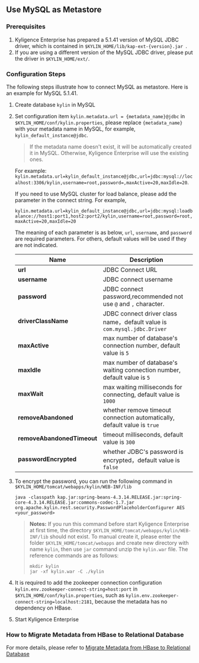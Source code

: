 ## Use MySQL as Metastore

### Prerequisites

1. Kyligence Enterprise  has prepared a 5.1.41 version of MySQL JDBC driver, which is contained in `$KYLIN_HOME/lib/kap-ext-{version}.jar `.
2. If you are using a different version of the MySQL JDBC driver, please put the driver in `$KYLIN_HOME/ext/`.

### Configuration Steps

The following steps illustrate how to connect MySQL as metastore. Here is an example for MySQL 5.1.41.

1. Create database `kylin` in MySQL

2. Set configuration item `kylin.metadata.url = {metadata_name}@jdbc` in `$KYLIN_HOME/conf/kylin.properties`,
   please replace `{metadata_name}` with your metadata name in MySQL, for example, `kylin_default_instance@jdbc`.

   > If the metadata name doesn't exist, it will be automatically created it in MySQL. Otherwise, Kyligence Enterprise will use the existing ones.

   For example: `kylin.metadata.url=kylin_default_instance@jdbc,url=jdbc:mysql://localhost:3306/kylin,username=root,password=,maxActive=20,maxIdle=20`.

   If you need to use MySQL cluster for load balance, please add the parameter in the connect string. For example,

   `kylin.metadata.url=kylin_default_instance@jdbc,url=jdbc:mysql:loadbalance://host1:port1,host2:port2/kylin,username=root,password=root,maxActive=20,maxIdle=20`

   The meaning of each parameter is as below,  `url`, `username`, and `password` are required parameters. For others, default values will be used if they are not indicated.

    

   | Name                       | Description                                                  |
   | -------------------------- | ------------------------------------------------------------ |
   | **url**                    | JDBC Connect URL                                             |
   | **username**               | JDBC connect username                                        |
   | **password**               | JDBC connect password,recommended not use `@` and `,` character. |
   | **driverClassName**        | JDBC connect driver class name，default value is `com.mysql.jdbc.Driver` |
   | **maxActive**              | max number of database's connection number, default value is `5` |
   | **maxIdle**                | max number of database's waiting connection number, default value is `5` |
   | **maxWait**                | max waiting milliseconds for connecting, default value is `1000` |
   | **removeAbandoned**        | whether remove timeout connection automatically, default value is `true` |
   | **removeAbandonedTimeout** | timeout milliseconds, default value is `300`                 |
   | **passwordEncrypted**      | whether JDBC's password is encrypted，default value is `false` |

   

3. To encrypt the password, you can run the following command in `$KYLIN_HOME/tomcat/webapps/kylin/WEB-INF/lib`

   ```shell
   java -classpath kap.jar:spring-beans-4.3.14.RELEASE.jar:spring-core-4.3.14.RELEASE.jar:commons-codec-1.7.jar org.apache.kylin.rest.security.PasswordPlaceholderConfigurer AES <your_password>
   ```

   > **Notes:** If you run this command before start Kyligence Enterprise at first time, the directory `$KYLIN_HOME/tomcat/webapps/kylin/WEB-INF/lib` should not exist. To manual create it, please enter the folder `$KYLIN_HOME/tomcat/webapps` and create new directory with name `kylin`, then use `jar` command unzip the `kylin.war` file. The reference commands are as follows:
   >
   > ```
   > mkdir kylin
   > jar -xf kylin.war -C ./kylin
   > ```

   

4. It is required to add the zookeeper connection configuration `kylin.env.zookeeper-connect-string=host:port` in `$KYLIN_HOME/conf/kylin.properties`, such as  `kylin.env.zookeeper-connect-string=localhost:2181`, because the metadata has no dependency on HBase.

5. Start Kyligence Enterprise

### How to Migrate Metadata from HBase to Relational Database

For more details, please refer to [Migrate Metadata from HBase to Relational Database](../rdbms_metastore/migrate_metastore_to_rdbms.en.md)

